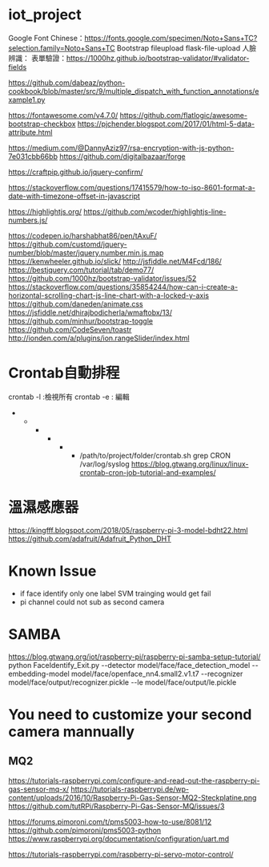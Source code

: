 # iot_project

Google Font Chinese：https://fonts.google.com/specimen/Noto+Sans+TC?selection.family=Noto+Sans+TC
Bootstrap
fileupload
flask-file-upload
人臉辨識：
表單驗證：https://1000hz.github.io/bootstrap-validator/#validator-fields

https://github.com/dabeaz/python-cookbook/blob/master/src/9/multiple_dispatch_with_function_annotations/example1.py

https://fontawesome.com/v4.7.0/
https://github.com/flatlogic/awesome-bootstrap-checkbox
https://pjchender.blogspot.com/2017/01/html-5-data-attribute.html

https://medium.com/@DannyAziz97/rsa-encryption-with-js-python-7e031cbb66bb
https://github.com/digitalbazaar/forge

https://craftpip.github.io/jquery-confirm/

https://stackoverflow.com/questions/17415579/how-to-iso-8601-format-a-date-with-timezone-offset-in-javascript

https://highlightjs.org/
https://github.com/wcoder/highlightjs-line-numbers.js/

https://codepen.io/harshabhat86/pen/tAxuF/
https://github.com/customd/jquery-number/blob/master/jquery.number.min.js.map
https://kenwheeler.github.io/slick/
http://jsfiddle.net/M4Fcd/186/
https://bestjquery.com/tutorial/tab/demo77/
https://github.com/1000hz/bootstrap-validator/issues/52
https://stackoverflow.com/questions/35854244/how-can-i-create-a-horizontal-scrolling-chart-js-line-chart-with-a-locked-y-axis
https://github.com/daneden/animate.css
https://jsfiddle.net/dhirajbodicherla/wmaftobx/13/
https://github.com/minhur/bootstrap-toggle
https://github.com/CodeSeven/toastr
http://ionden.com/a/plugins/ion.rangeSlider/index.html

# Crontab自動排程
crontab -l :檢視所有
crontab -e : 編輯
* * * * * * /path/to/project/folder/crontab.sh
grep CRON /var/log/syslog
https://blog.gtwang.org/linux/linux-crontab-cron-job-tutorial-and-examples/

# 溫濕感應器
https://kingfff.blogspot.com/2018/05/raspberry-pi-3-model-bdht22.html
https://github.com/adafruit/Adafruit_Python_DHT

# Known Issue
- if face identify only one label SVM trainging would get fail
- pi channel could not sub as second camera
  
# SAMBA
https://blog.gtwang.org/iot/raspberry-pi/raspberry-pi-samba-setup-tutorial/
python FaceIdentify_Exit.py --detector model/face/face_detection_model --embedding-model model/face/openface_nn4.small2.v1.t7 --recognizer model/face/output/recognizer.pickle --le model/face/output/le.pickle

# You need to customize your second camera mannually

## MQ2
https://tutorials-raspberrypi.com/configure-and-read-out-the-raspberry-pi-gas-sensor-mq-x/
https://tutorials-raspberrypi.de/wp-content/uploads/2016/10/Raspberry-Pi-Gas-Sensor-MQ2-Steckplatine.png
https://github.com/tutRPi/Raspberry-Pi-Gas-Sensor-MQ/issues/3


https://forums.pimoroni.com/t/pms5003-how-to-use/8081/12
https://github.com/pimoroni/pms5003-python
https://www.raspberrypi.org/documentation/configuration/uart.md

https://tutorials-raspberrypi.com/raspberry-pi-servo-motor-control/
